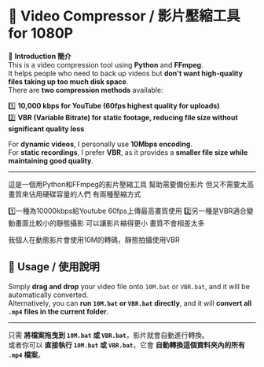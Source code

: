 # 🎥 Video Compressor / 影片壓縮工具for 1080P

📌 **Introduction 簡介**  
This is a video compression tool using **Python** and **FFmpeg**.  
It helps people who need to back up videos but **don't want high-quality files taking up too much disk space**.  
There are **two compression methods** available:  

1️⃣ **10,000 kbps for YouTube (60fps highest quality for uploads)**  
2️⃣ **VBR (Variable Bitrate) for static footage, reducing file size without significant quality loss**  

For **dynamic videos**, I personally use **10Mbps encoding**.  
For **static recordings**, I prefer **VBR**, as it provides a **smaller file size while maintaining good quality**.

---

這是一個用Python和FFmpeg的影片壓縮工具
幫助需要備份影片 但又不需要太高畫質來佔用硬碟容量的人們
有兩種壓縮方式

1️⃣一種為10000kbps給Youtube 60fps上傳最高畫質使用
2️⃣另一種是VBR適合變動畫面比較小的靜態攝影 可以讓影片縮得更小 畫質不會相差太多

我個人在動態影片會使用10M的轉碼，靜態拍攝使用VBR

## 📌 Usage / 使用說明

Simply **drag and drop** your video file onto `10M.bat` or `VBR.bat`, and it will be automatically converted.  
Alternatively, you can **run `10M.bat` or `VBR.bat` directly**, and it will **convert all `.mp4` files in the current folder**.  

---

只需 **將檔案拖曳到 `10M.bat` 或 `VBR.bat`**，影片就會自動進行轉換。  
或者你可以 **直接執行 `10M.bat` 或 `VBR.bat`**，它會 **自動轉換這個資料夾內的所有 `.mp4` 檔案**。
